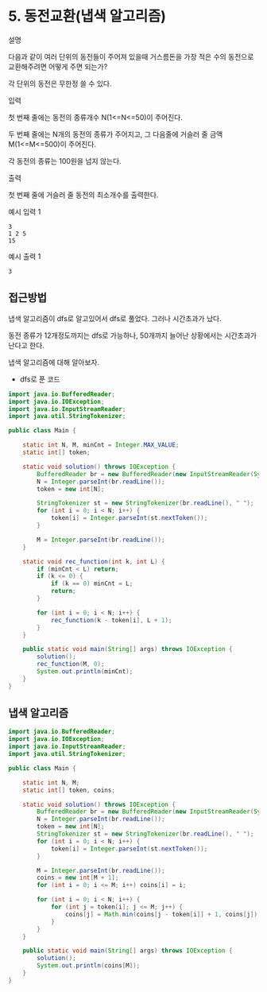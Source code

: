 # 5. 동전교환(냅색 알고리즘)

설명

다음과 같이 여러 단위의 동전들이 주어져 있을때 거스름돈을 가장 적은 수의 동전으로 교환해주려면 어떻게 주면 되는가?

각 단위의 동전은 무한정 쓸 수 있다.



입력

첫 번째 줄에는 동전의 종류개수 N(1<=N<=50)이 주어진다.

두 번째 줄에는 N개의 동전의 종류가 주어지고, 그 다음줄에 거슬러 줄 금액 M(1<=M<=500)이 주어진다.

각 동전의 종류는 100원을 넘지 않는다.



출력

첫 번째 줄에 거슬러 줄 동전의 최소개수를 출력한다.



예시 입력 1 

```
3
1 2 5
15
```

예시 출력 1

```
3
```



## 접근방법

냅색 알고리즘이 dfs로 알고있어서 dfs로 풀었다. 그러나 시간초과가 났다.

동전 종류가 12개정도까지는 dfs로 가능하나, 50개까지 늘어난 상황에서는 시간초과가 난다고 한다.

냅색 알고리즘에 대해 알아보자.

* dfs로 푼 코드

~~~java
import java.io.BufferedReader;
import java.io.IOException;
import java.io.InputStreamReader;
import java.util.StringTokenizer;

public class Main {

    static int N, M, minCnt = Integer.MAX_VALUE;
    static int[] token;

    static void solution() throws IOException {
        BufferedReader br = new BufferedReader(new InputStreamReader(System.in));
        N = Integer.parseInt(br.readLine());
        token = new int[N];

        StringTokenizer st = new StringTokenizer(br.readLine(), " ");
        for (int i = 0; i < N; i++) {
            token[i] = Integer.parseInt(st.nextToken());
        }

        M = Integer.parseInt(br.readLine());
    }

    static void rec_function(int k, int L) {
        if (minCnt < L) return;
        if (k <= 0) {
            if (k == 0) minCnt = L;
            return;
        }

        for (int i = 0; i < N; i++) {
            rec_function(k - token[i], L + 1);
        }
    }

    public static void main(String[] args) throws IOException {
        solution();
        rec_function(M, 0);
        System.out.println(minCnt);
    }
}
~~~



## 냅색 알고리즘

```java
import java.io.BufferedReader;
import java.io.IOException;
import java.io.InputStreamReader;
import java.util.StringTokenizer;

public class Main {

    static int N, M;
    static int[] token, coins;

    static void solution() throws IOException {
        BufferedReader br = new BufferedReader(new InputStreamReader(System.in));
        N = Integer.parseInt(br.readLine());
        token = new int[N];
        StringTokenizer st = new StringTokenizer(br.readLine(), " ");
        for (int i = 0; i < N; i++) {
            token[i] = Integer.parseInt(st.nextToken());
        }

        M = Integer.parseInt(br.readLine());
        coins = new int[M + 1];
        for (int i = 0; i <= M; i++) coins[i] = i;

        for (int i = 0; i < N; i++) {
            for (int j = token[i]; j <= M; j++) {
                coins[j] = Math.min(coins[j - token[i]] + 1, coins[j]);
            }
        }
    }

    public static void main(String[] args) throws IOException {
        solution();
        System.out.println(coins[M]);
    }
}
```

